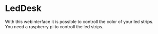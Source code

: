 # LedDesk

With this webinterface it is possible to controll the color of your led strips. You need a raspberry pi to controll the led strips.
